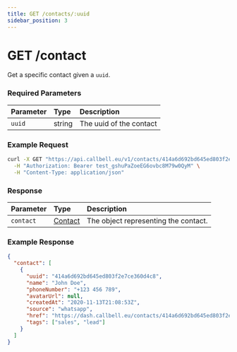```yaml
---
title: GET /contacts/:uuid
sidebar_position: 3
---
```


# GET /contact

Get a specific contact given a `uuid`.

### Required Parameters

| Parameter | Type   | Description             |
| :-------- | :----- | :---------------------- |
| `uuid`    | string | The uuid of the contact |

### Example Request

```bash title=request.sh
curl -X GET "https://api.callbell.eu/v1/contacts/414a6d692bd645ed803f2e7ce360d4c8" \
  -H "Authorization: Bearer test_gshuPaZoeEG6ovbc8M79w0QyM" \
  -H "Content-Type: application/json"
```

### Response

| Parameter | Type                                           | Description                          |
| :-------- | :--------------------------------------------- | :----------------------------------- |
| `contact` | [Contact](/api_reference/object_types/contact) | The object representing the contact. |

### Example Response

```json title=response.json
{
  "contact": [
    {
      "uuid": "414a6d692bd645ed803f2e7ce360d4c8",
      "name": "John Doe",
      "phoneNumber": "+123 456 789",
      "avatarUrl": null,
      "createdAt": "2020-11-13T21:08:53Z",
      "source": "whatsapp",
      "href": "https://dash.callbell.eu/contacts/414a6d692bd645ed803f2e7ce360d4c8",
      "tags": ["sales", "lead"]
    }
  ]
}
```
